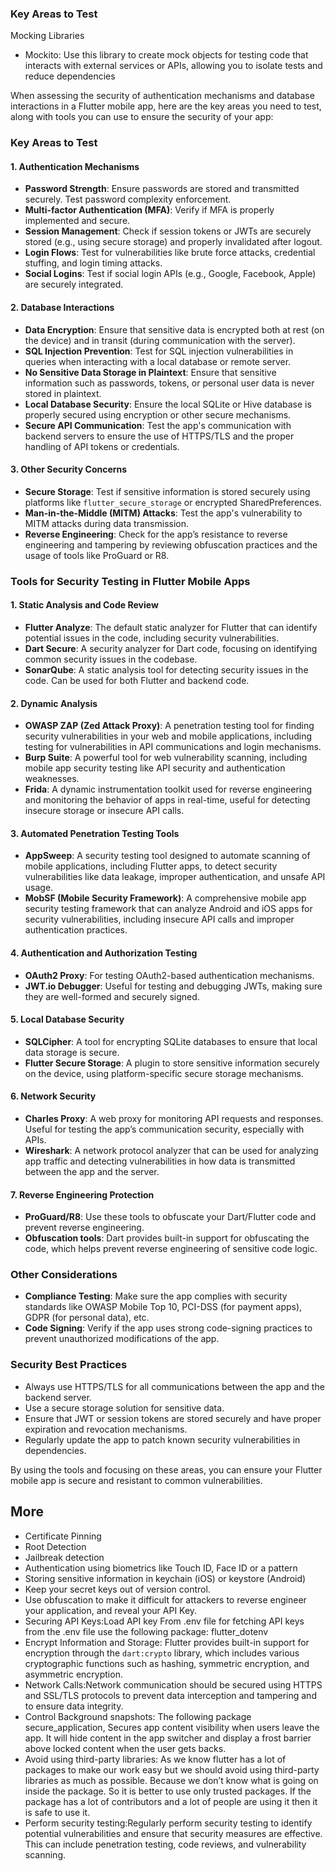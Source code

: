 ### **Key Areas to Test**

Mocking Libraries
* Mockito: Use this library to create mock objects for testing code that interacts with external services or APIs, allowing you to isolate tests and reduce dependencies


When assessing the security of authentication mechanisms and database interactions in a Flutter mobile app, here are the key areas you need to test, along with tools you can use to ensure the security of your app:

### **Key Areas to Test**

#### 1. **Authentication Mechanisms**
- **Password Strength**: Ensure passwords are stored and transmitted securely. Test password complexity enforcement.
- **Multi-factor Authentication (MFA)**: Verify if MFA is properly implemented and secure.
- **Session Management**: Check if session tokens or JWTs are securely stored (e.g., using secure storage) and properly invalidated after logout.
- **Login Flows**: Test for vulnerabilities like brute force attacks, credential stuffing, and login timing attacks.
- **Social Logins**: Test if social login APIs (e.g., Google, Facebook, Apple) are securely integrated.

#### 2. **Database Interactions**
- **Data Encryption**: Ensure that sensitive data is encrypted both at rest (on the device) and in transit (during communication with the server).
- **SQL Injection Prevention**: Test for SQL injection vulnerabilities in queries when interacting with a local database or remote server.
- **No Sensitive Data Storage in Plaintext**: Ensure that sensitive information such as passwords, tokens, or personal user data is never stored in plaintext.
- **Local Database Security**: Ensure the local SQLite or Hive database is properly secured using encryption or other secure mechanisms.
- **Secure API Communication**: Test the app's communication with backend servers to ensure the use of HTTPS/TLS and the proper handling of API tokens or credentials.

#### 3. **Other Security Concerns**
- **Secure Storage**: Test if sensitive information is stored securely using platforms like `flutter_secure_storage` or encrypted SharedPreferences.
- **Man-in-the-Middle (MITM) Attacks**: Test the app's vulnerability to MITM attacks during data transmission.
- **Reverse Engineering**: Check for the app’s resistance to reverse engineering and tampering by reviewing obfuscation practices and the usage of tools like ProGuard or R8.

### **Tools for Security Testing in Flutter Mobile Apps**

#### 1. **Static Analysis and Code Review**
- **Flutter Analyze**: The default static analyzer for Flutter that can identify potential issues in the code, including security vulnerabilities.
- **Dart Secure**: A security analyzer for Dart code, focusing on identifying common security issues in the codebase.
- **SonarQube**: A static analysis tool for detecting security issues in the code. Can be used for both Flutter and backend code.

#### 2. **Dynamic Analysis**
- **OWASP ZAP (Zed Attack Proxy)**: A penetration testing tool for finding security vulnerabilities in your web and mobile applications, including testing for vulnerabilities in API communications and login mechanisms.
- **Burp Suite**: A powerful tool for web vulnerability scanning, including mobile app security testing like API security and authentication weaknesses.
- **Frida**: A dynamic instrumentation toolkit used for reverse engineering and monitoring the behavior of apps in real-time, useful for detecting insecure storage or insecure API calls.

#### 3. **Automated Penetration Testing Tools**
- **AppSweep**: A security testing tool designed to automate scanning of mobile applications, including Flutter apps, to detect security vulnerabilities like data leakage, improper authentication, and unsafe API usage.
- **MobSF (Mobile Security Framework)**: A comprehensive mobile app security testing framework that can analyze Android and iOS apps for security vulnerabilities, including insecure API calls and improper authentication practices.

#### 4. **Authentication and Authorization Testing**
- **OAuth2 Proxy**: For testing OAuth2-based authentication mechanisms.
- **JWT.io Debugger**: Useful for testing and debugging JWTs, making sure they are well-formed and securely signed.

#### 5. **Local Database Security**
- **SQLCipher**: A tool for encrypting SQLite databases to ensure that local data storage is secure.
- **Flutter Secure Storage**: A plugin to store sensitive information securely on the device, using platform-specific secure storage mechanisms.

#### 6. **Network Security**
- **Charles Proxy**: A web proxy for monitoring API requests and responses. Useful for testing the app’s communication security, especially with APIs.
- **Wireshark**: A network protocol analyzer that can be used for analyzing app traffic and detecting vulnerabilities in how data is transmitted between the app and the server.

#### 7. **Reverse Engineering Protection**
- **ProGuard/R8**: Use these tools to obfuscate your Dart/Flutter code and prevent reverse engineering.
- **Obfuscation tools**: Dart provides built-in support for obfuscating the code, which helps prevent reverse engineering of sensitive code logic.

### **Other Considerations**
- **Compliance Testing**: Make sure the app complies with security standards like OWASP Mobile Top 10, PCI-DSS (for payment apps), GDPR (for personal data), etc.
- **Code Signing**: Verify if the app uses strong code-signing practices to prevent unauthorized modifications of the app.

### **Security Best Practices**
- Always use HTTPS/TLS for all communications between the app and the backend server.
- Use a secure storage solution for sensitive data.
- Ensure that JWT or session tokens are stored securely and have proper expiration and revocation mechanisms.
- Regularly update the app to patch known security vulnerabilities in dependencies.

By using the tools and focusing on these areas, you can ensure your Flutter mobile app is secure and resistant to common vulnerabilities.

## More
- Certificate Pinning
- Root Detection
- Jailbreak detection
- Authentication using biometrics like Touch ID, Face ID or a pattern
- Storing sensitive information in keychain (iOS) or keystore (Android)
- Keep your secret keys out of version control.
- Use obfuscation to make it difficult for attackers to reverse engineer your application, and reveal your API Key.
- Securing API Keys:Load API key From .env file for fetching API keys from the .env file use the following package: flutter_dotenv
- Encrypt Information and Storage: Flutter provides built-in support for encryption through the `dart:crypto` library, which includes various cryptographic functions such as hashing, symmetric encryption, and asymmetric encryption.
- Network Calls:Network communication should be secured using HTTPS and SSL/TLS protocols to prevent data interception and tampering and to ensure data integrity.
- Control Background snapshots: The following package secure_application, Secures app content visibility when users leave the app. It will hide content in the app switcher and display a frost barrier above locked content when the user gets backs.
- Avoid using third-party libraries: As we know flutter has a lot of packages to make our work easy but we should avoid using third-party libraries as much as possible. Because we don’t know what is going on inside the package. So it is better to use only trusted packages. If the package has a lot of contributors and a lot of people are using it then it is safe to use it.
- Perform security testing:Regularly perform security testing to identify potential vulnerabilities and ensure that security measures are effective. This can include penetration testing, code reviews, and vulnerability scanning.

